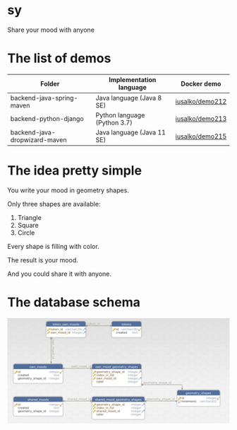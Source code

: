 # sy

Share your mood with anyone

# The list of demos

|Folder|Implementation language|Docker demo
|------|-----------------------|-----------
|backend-java-spring-maven|Java language (Java 8 SE)|[iusalko/demo212](https://hub.docker.com/r/iusalko/demo212)
|backend-python-django|Python language (Python 3.7)|[iusalko/demo213](https://hub.docker.com/r/iusalko/demo213)
|backend-java-dropwizard-maven|Java language (Java 11 SE)|[iusalko/demo215](https://hub.docker.com/r/iusalko/demo215)

# The idea pretty simple

You write your mood in geometry shapes.

Only three shapes are available:

 1. Triangle
 2. Square
 3. Circle

Every shape is filling with color.

The result is your mood.

And you could share it with anyone.

# The database schema
![Database schema](./db-schema.png)